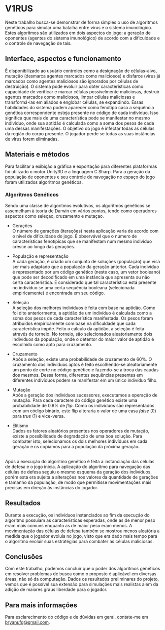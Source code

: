 # V1RUS
Neste trabalho busca-se demonstrar de forma simples o uso de algoritmos genéticos para simular uma batalha entre vírus e o sistema imunológico. Estes algoritmos são utilizados em dois aspectos do jogo: a geração de oponentes (agentes do sistema imunológico) de acordo com a dificuldade e o controle de navegação de tais.

## Interface, aspectos e funcionamento

É disponibilizado ao usuário controles como a designação de células-alvo, mutação (desmarca agentes marcados como maliciosos) e disfarce (vírus já marcados como agentes maliciosos são ignorados por células de destruição). O sistema pode evoluir para obter características como capacidade de verificar e marcar células possivelmente maliciosas, destruir agentes marcados como maliciosos, limpar células maliciosas e transformá-las em aliados e englobar células, se expandindo. Essas habilidades do sistema podem aparecer como fenótipo caso a sequência genética correspondente esteja presente no código de cada indivíduo. Isso significa que mais de uma característica pode se manifestar no mesmo indivíduo, onde sua aptidão é calculada como a soma dos pesos de cada uma dessas manifestações. O objetivo do jogo é infectar todas as células da região do corpo presente. O jogador perde se todas as suas instâncias de vírus forem eliminadas.

## Materiais e métodos

Para facilitar a exibição a gráfica e exportação para diferentes plataformas foi utilizado o motor Unity3D e a linguagem C Sharp. Para a geração da população de oponentes e seu controle de navegação no espaço do jogo foram utilizados algoritmos genéticos.

### Algoritmos Genéticos

Sendo uma classe de algoritmos evolutivos, os algoritmos genéticos se assemelham à teoria de Darwin em vários pontos, tendo como operadores aspectos como seleçao, cruzamento e mutaçao.

- Gerações<br/>
O número de gerações (iterações) nesta aplicação varia de acordo com o nível de dificuldade do jogo. É observável que o número de características fenotípicas que se manifestam num mesmo indivíduo cresce ao longo das gerações.

- População e representação<br/>
A cada geração, é criado um conjunto de soluções (população) que visa ser mais adaptado que a população da geração anterior. Cada indivíduo é representado por um código genético (neste caso, um vetor booleano) que pode ser decodificado em uma instância que apresenta ou não certa característica. É considerado que tal característica está presente no indivíduo se uma certa sequência booleana (selecionada empiricamente) é encontrada em seu código.

- Seleção<br/>
A seleção dos melhores indivíduos é feita com base na aptidão. Como foi dito anteriormente, a aptidão de um indivíduo é calculada como a soma dos pesos de cada característica manifestada. Os pesos foram atribuídos empiricamente com base na dificuldade que cada característica impõe. Feito o cálculo da aptidão, a seleção é feita através de torneio. No torneio, são selecionados aleatoriamente dois indivíduos da população, onde o detentor do maior valor de aptidão é escolhido como apto para cruzamento.

- Cruzamento<br/>
Após a seleção, existe uma probabilidade de cruzamento de 60%. O cruzamento dos indivíduos aptos é feito escolhendo-se aleatoriamente um ponto de corte no código genético e fazendo-se a troca das caudas dos mesmos. Dessa forma, diferentes sequências presentes em diferentes indivíduos podem se manifestar em um único indivíduo filho. 

- Mutação<br/>
Após a geração dos indivíduos sucessores, executamos a operação de mutação. Para cada caractere do código genético existe uma probabilidade de 0.8% de <i>flip</i>. Como os indivíduos são representados com um código binário, este flip alteraria o valor de uma casa <i>false</i> (0) para <i>true</i> (1) e vice-versa.

- Elitismo<br/>
Dados os fatores aleatórios presentes nos operadores de mutação, existe a possibilidade de degradação de uma boa solução. Para combater isto, selecionamos os dois melhores indivíduos em cada geração e os copiamos para a população da próxima geração.

<br/>
Após a execução do algoritmo genético é feita a instanciação das células de defesa e o jogo inicia. A aplicação do algoritmo para navegação das células de defesa seguiu o mesmo esquema da geração dos indivíduos, porém esta era sujeita a alterações nos valores da quantidade de gerações e tamanho da população, de modo que permitisse movimentações mais precisas em direção às instâncias do jogador.

## Resultados
Durante a execução, os indivíduos instanciados ao fim da execução do algoritmo possuíam as características esperadas, onde as de menor peso eram mais comuns enquanto as de maior peso eram menos. A movimentação das células de defesa também se mostrou menos aleatória a medida que o jogador evoluía no jogo, visto que era dado mais tempo para o algoritmo evoluir suas estratégias para combater as células maliciosas.


## Conclusões

Com este trabalho, podemos concluir que o poder dos algoritmos genéticos em resolver problemas de busca como o proposto é aplicável em diversas áreas, não só da computação. Dados os resultados preliminares do projeto, vemos que é possível sua extensão para simulações mais realistas além da adição de maiores graus liberdade para o jogador.

## Para mais informações
Para esclarecimento do código e de dúvidas em geral, contate-me em bryanufg@gmail.com.
